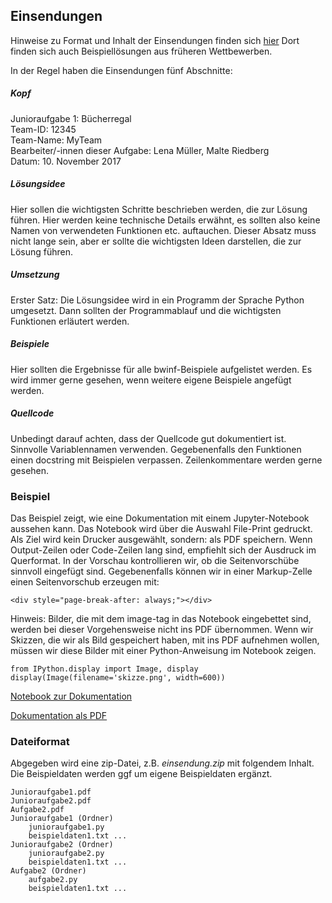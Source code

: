 ## Einsendungen

Hinweise zu Format und Inhalt der Einsendungen finden sich [hier](https://bwinf.de/bundeswettbewerb/tipps/#c5970)
Dort finden sich auch Beispiellösungen aus früheren Wettbewerben.

In der Regel haben die Einsendungen fünf Abschnitte: 


##### Kopf 

Junioraufgabe 1: Bücherregal <br>
Team-ID: 12345 <br>
Team-Name: MyTeam <br>
Bearbeiter/-innen dieser Aufgabe: Lena Müller, Malte Riedberg <br>
Datum: 10. November 2017

##### Lösungsidee

Hier sollen die wichtigsten Schritte beschrieben werden, die zur Lösung führen. 
Hier werden keine technische Details erwähnt, es sollten also keine Namen von 
verwendeten Funktionen etc. auftauchen. Dieser Absatz muss nicht lange sein,
aber er sollte die wichtigsten Ideen darstellen, die zur Lösung führen.

##### Umsetzung

Erster Satz: Die Lösungsidee wird in ein Programm der Sprache Python umgesetzt.
Dann sollten der Programmablauf und die wichtigsten Funktionen erläutert werden. 

##### Beispiele

Hier sollten die Ergebnisse für alle bwinf-Beispiele aufgelistet werden.
Es wird immer gerne gesehen, wenn weitere eigene Beispiele angefügt werden. 


##### Quellcode

Unbedingt darauf achten, dass der Quellcode gut dokumentiert ist. Sinnvolle Variablennamen
verwenden. Gegebenenfalls den Funktionen einen docstring mit Beispielen verpassen.
Zeilenkommentare werden gerne gesehen.

### Beispiel

Das Beispiel zeigt, wie eine Dokumentation mit einem Jupyter-Notebook aussehen kann.
Das Notebook wird über die Auswahl File-Print gedruckt. Als Ziel wird kein Drucker ausgewählt, sondern: als PDF speichern. Wenn Output-Zeilen oder Code-Zeilen lang sind, empfiehlt sich der Ausdruck im Querformat.
In der Vorschau kontrollieren wir, ob die Seitenvorschübe sinnvoll eingefügt sind.
Gegebenenfalls können wir in einer Markup-Zelle einen Seitenvorschub erzeugen mit:

```
<div style="page-break-after: always;"></div>
```

Hinweis: Bilder, die mit dem image-tag in das Notebook eingebettet sind, werden bei dieser Vorgehensweise
nicht ins PDF übernommen. Wenn wir Skizzen, die wir als Bild gespeichert haben, mit ins PDF aufnehmen wollen,
müssen wir diese Bilder mit einer Python-Anweisung im Notebook zeigen.

```
from IPython.display import Image, display               
display(Image(filename='skizze.png', width=600))
```


[Notebook zur Dokumentation](buecherregal_docu.ipynb)

[Dokumentation als PDF](buecherregal_einsendung.pdf)


### Dateiformat

Abgegeben wird eine zip-Datei, z.B. *einsendung.zip* mit folgendem Inhalt. Die Beispieldaten werden
ggf um eigene Beispieldaten ergänzt.


```
Junioraufgabe1.pdf
Junioraufgabe2.pdf
Aufgabe2.pdf
Junioraufgabe1 (Ordner)
    junioraufgabe1.py
    beispieldaten1.txt ...                
Junioraufgabe2 (Ordner)
    junioraufgabe2.py
    beispieldaten1.txt ...  
Aufgabe2 (Ordner)
    aufgabe2.py
    beispieldaten1.txt ...  

```












